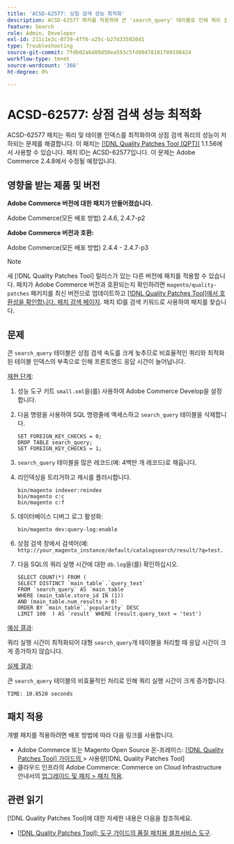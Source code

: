 ```yaml
---
title: 'ACSD-62577: 상점 검색 성능 최적화'
description: ACSD-62577 패치를 적용하여 큰 'search_query' 테이블로 인해 쿼리 실행이 느려져 상점 검색 성능이 저하되는 Adobe Commerce 문제를 해결합니다.
feature: Search
role: Admin, Developer
exl-id: 211c1e3c-0739-4ff6-a25c-b27d335920d1
type: Troubleshooting
source-git-commit: 7fdb02a6d89d50ea593c5fd99d78101f89198424
workflow-type: tm+mt
source-wordcount: '366'
ht-degree: 0%

---
```


# ACSD-62577: 상점 검색 성능 최적화

ACSD-62577 패치는 쿼리 및 테이블 인덱스를 최적화하여 상점 검색 쿼리의 성능이 저하되는 문제를 해결합니다. 이 패치는 [[!DNL Quality Patches Tool (QPT)]](/help/tools/quality-patches-tool/quality-patches-tool-to-self-serve-quality-patches.md) 1.1.56에서 사용할 수 있습니다. 패치 ID는 ACSD-62577입니다. 이 문제는 Adobe Commerce 2.4.8에서 수정될 예정입니다.

## 영향을 받는 제품 및 버전

**Adobe Commerce 버전에 대한 패치가 만들어졌습니다.**

Adobe Commerce(모든 배포 방법) 2.4.6, 2.4.7-p2

**Adobe Commerce 버전과 호환:**

Adobe Commerce(모든 배포 방법) 2.4.4 - 2.4.7-p3

>[!NOTE]
>
>새 [!DNL Quality Patches Tool] 릴리스가 있는 다른 버전에 패치를 적용할 수 있습니다. 패치가 Adobe Commerce 버전과 호환되는지 확인하려면 `magento/quality-patches` 패키지를 최신 버전으로 업데이트하고 [[!DNL Quality Patches Tool]에서 호환성을 확인합니다. 패치 검색 페이지](https://experienceleague.adobe.com/tools/commerce-quality-patches/index.html). 패치 ID를 검색 키워드로 사용하여 패치를 찾습니다.

## 문제

큰 `search_query` 테이블은 상점 검색 속도를 크게 늦추므로 비효율적인 쿼리와 최적화된 테이블 인덱스의 부족으로 인해 프론트엔드 응답 시간이 늘어납니다.

<u>재현 단계</u>:

1. 성능 도구 키트 `small.xml`을(를) 사용하여 Adobe Commerce Develop을 설정합니다.
1. 다음 명령을 사용하여 SQL 명령줄에 액세스하고 `search_query` 테이블을 삭제합니다.

   ```
   SET FOREIGN_KEY_CHECKS = 0;  
   DROP TABLE search_query;  
   SET FOREIGN_KEY_CHECKS = 1;  
   ```

1. `search_query` 테이블을 많은 레코드(예: 4백만 개 레코드)로 채웁니다.
1. 리인덱싱을 트리거하고 캐시를 플러시합니다.

   ```
   bin/magento indexer:reindex  
   bin/magento c:c  
   bin/magento c:f  
   ```

1. 데이터베이스 디버그 로그 활성화:

   ```
   bin/magento dev:query-log:enable  
   ```

1. 상점 검색 창에서 검색어(예:
   `http://your_magento_instance/default/catalogsearch/result/?q=test.`
1. 다음 SQL의 쿼리 실행 시간에 대한 `db.log`을(를) 확인하십시오.

   ```
   SELECT COUNT(*) FROM (  
   SELECT DISTINCT `main_table`.`query_text`  
   FROM `search_query` AS `main_table`  
   WHERE (main_table.store_id IN (1))  
   AND (main_table.num_results > 0)  
   ORDER BY `main_table`.`popularity` DESC  
   LIMIT 100  ) AS `result` WHERE (result.query_text = 'test')  
   ```

<u>예상 결과</u>:

쿼리 실행 시간이 최적화되어 대형 `search_query`개 테이블을 처리할 때 응답 시간이 크게 증가하지 않습니다.

<u>실제 결과</u>:

큰 `search_query` 테이블의 비효율적인 처리로 인해 쿼리 실행 시간이 크게 증가합니다.

```
TIME: 10.8520 seconds  
```

## 패치 적용

개별 패치를 적용하려면 배포 방법에 따라 다음 링크를 사용합니다.

* Adobe Commerce 또는 Magento Open Source 온-프레미스: [[!DNL Quality Patches Tool]  가이드의 ](/help/tools/quality-patches-tool/usage.md)> 사용량[!DNL Quality Patches Tool]
* 클라우드 인프라의 Adobe Commerce: Commerce on Cloud Infrastructure 안내서의 [업그레이드 및 패치 > 패치 적용](https://experienceleague.adobe.com/docs/commerce-cloud-service/user-guide/develop/upgrade/apply-patches.html).

## 관련 읽기

[!DNL Quality Patches Tool]에 대한 자세한 내용은 다음을 참조하세요.

* [[!DNL Quality Patches Tool]: 도구 가이드의 품질 패치용 셀프서비스 도구](/help/tools/quality-patches-tool/quality-patches-tool-to-self-serve-quality-patches.md).

